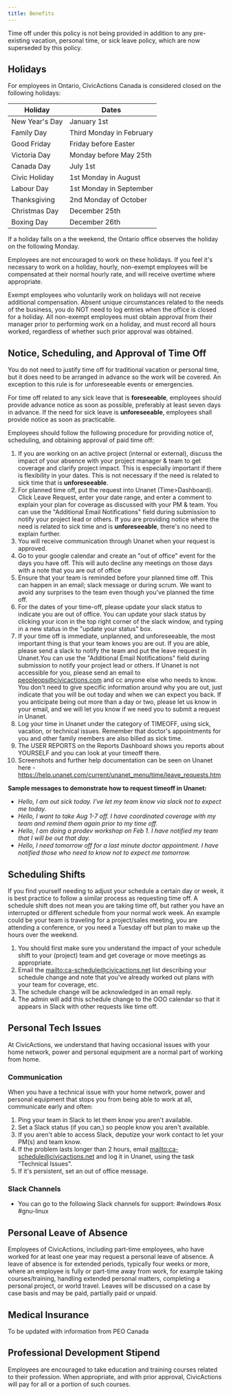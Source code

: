 ```yaml
---
title: Benefits
---
```


Time off under this policy is not being provided in addition to any pre-existing vacation, personal time, or sick leave policy, which are now superseded by this policy.

## Holidays

For employees in Ontario, CivicActions Canada is considered closed on the following holidays:

| Holiday        | Dates                    |
| -------------- | ------------------------ |
| New Year's Day | January 1st              |
| Family Day     | Third Monday in February |
| Good Friday    | Friday before Easter     |
| Victoria Day   | Monday before May 25th   |
| Canada Day     | July 1st                 |
| Civic Holiday  | 1st Monday in August     |
| Labour Day     | 1st Monday in September  |
| Thanksgiving   | 2nd Monday of October    |
| Christmas Day  | December 25th            |
| Boxing Day     | December 26th            |

If a holiday falls on a the weekend, the Ontario office observes the holiday on the following Monday.

Employees are not encouraged to work on these holidays. If you feel it's necessary to work on a holiday, hourly, non-exempt employees will be compensated at their normal hourly rate, and will receive overtime where appropriate.

Exempt employees who voluntarily work on holidays will not receive additional compensation. Absent unique circumstances related to the needs of the business, you do NOT need to log entries when the office is closed for a holiday. All non-exempt employees must obtain approval from their manager prior to performing work on a holiday, and must record all hours worked, regardless of whether such prior approval was obtained.

## Notice, Scheduling, and Approval of Time Off

You do not need to justify time off for traditional vacation or personal time, but it does need to be arranged in advance so the work will be covered. An exception to this rule is for unforeseeable events or emergencies.

For time off related to any sick leave that is **foreseeable**, employees should provide advance notice as soon as possible, preferably at least seven days in advance. If the need for sick leave is **unforeseeable**, employees shall provide notice as soon as practicable.

Employees should follow the following procedure for providing notice of, scheduling, and obtaining approval of paid time off:

1. If you are working on an active project (internal or external), discuss the impact of your absence with your project manager & team to get coverage and clarify project impact. This is especially important if there is flexibility in your dates. This is not necessary if the need is related to sick time that is **unforeseeable**.
1. For planned time off, put the request into Unanet (Time>Dashboard). Click Leave Request, enter your date range, and enter a comment to explain your plan for coverage as discussed with your PM & team. You can use the "Additional Email Notifications" field during submission to notify your project lead or others. If you are providing notice where the need is related to sick time and is **unforeseeable**, there's no need to explain further.
1. You will receive communication through Unanet when your request is approved.
1. Go to your google calendar and create an "out of office" event for the days you have off. This will auto decline any meetings on those days with a note that you are out of office
1. Ensure that your team is reminded before your planned time off. This can happen in an email; slack message or during scrum. We want to avoid any surprises to the team even though you've planned the time off.
1. For the dates of your time-off, please update your slack status to indicate you are out of office. You can update your slack status by clicking your icon in the top right corner of the slack window, and typing in a new status in the "update your status" box.
1. If your time off is immediate, unplanned, and unforeseeable, the most important thing is that your team knows you are out. If you are able, please send a slack to notify the team and put the leave request in Unanet.You can use the "Additional Email Notifications" field during submission to notify your project lead or others.
   If Unanet is not accessible for you, please send an email to peopleops@civicactions.com and cc anyone else who needs to know. You don't need to give specific information around why you are out, just indicate that you will be out today and when we can expect you back. If you anticipate being out more than a day or two, please let us know in your email, and we will let you know if we need you to submit a request in Unanet.
1. Log your time in Unanet under the category of TIMEOFF, using sick, vacation, or technical issues. Remember that doctor's appointments for you and other family members are also billed as sick time.
1. The USER REPORTS on the Reports Dashboard shows you reports about YOURSELF and you can look at your timeoff there.
1. Screenshots and further help documentation can be seen on Unanet here - https://help.unanet.com/current/unanet_menu/time/leave_requests.htm

**Sample messages to demonstrate how to request timeoff in Unanet:**

-   _Hello, I am out sick today. I've let my team know via slack not to expect me today._
-   _Hello, I want to take Aug 1-7 off. I have coordinated coverage with my team and remind them again prior to my time off._
-   _Hello, I am doing a prodev workshop on Feb 1. I have notified my team that I will be out that day._
-   _Hello, I need tomorrow off for a last minute doctor appointment. I have notified those who need to know not to expect me tomorrow._

## Scheduling Shifts

If you find yourself needing to adjust your schedule a certain day or week, it is best practice to follow a similar process as requesting time off. A schedule shift does not mean you are taking time off, but rather you have an interrupted or different schedule from your normal work week. An example could be your team is traveling for a project/sales meeting, you are attending a conference, or you need a Tuesday off but plan to make up the hours over the weekend.

1. You should first make sure you understand the impact of your schedule shift to your (project) team and get coverage or move meetings as appropriate.
1. Email the <mailto:ca-schedule@civicactions.net> list describing your schedule change and note that you've already worked out plans with your team for coverage, etc.
1. The schedule change will be acknowledged in an email reply.
1. The admin will add this schedule change to the OOO calendar so that it appears in Slack with other requests like time off.

## Personal Tech Issues

At CivicActions, we understand that having occasional issues with your home network, power and personal equipment are a normal part of working from home.

### Communication

When you have a technical issue with your home network, power and personal equipment that stops you from being able to work at all, communicate early and often:

1. Ping your team in Slack to let them know you aren't available.
1. Set a Slack status (if you can,) so people know you aren't available.
1. If you aren't able to access Slack, deputize your work contact to let your PM(s) and team know.
1. If the problem lasts longer than 2 hours, email <mailto:ca-schedule@civicactions.net> and log it in Unanet, using the task "Technical Issues".
1. If it's persistent, set an out of office message.

### Slack Channels

-   You can go to the following Slack channels for support: #windows #osx #gnu-linux

## Personal Leave of Absence

Employees of CivicActions, including part-time employees, who have worked for at least one year may request a personal leave of absence. A leave of absence is for extended periods, typically four weeks or more, where an employee is fully or part-time away from work, for example taking courses/training, handling extended personal matters, completing a personal project, or world travel. Leaves will be discussed on a case by case basis and may be paid, partially paid or unpaid.

## Medical Insurance

To be updated with information from PEO Canada

## Professional Development Stipend

Employees are encouraged to take education and training courses related to their profession. When appropriate, and with prior approval, CivicActions will pay for all or a portion of such courses.
